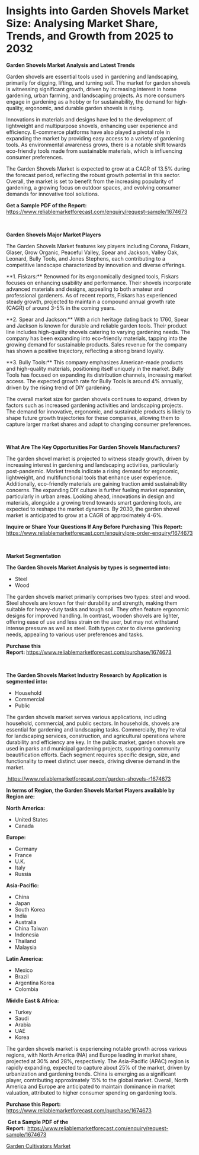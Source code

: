 <p><h1>Insights into Garden Shovels Market Size: Analysing Market Share, Trends, and Growth from 2025 to 2032</h1></p><p><strong>Garden Shovels Market Analysis and Latest Trends</strong></p>
<p><p>Garden shovels are essential tools used in gardening and landscaping, primarily for digging, lifting, and turning soil. The market for garden shovels is witnessing significant growth, driven by increasing interest in home gardening, urban farming, and landscaping projects. As more consumers engage in gardening as a hobby or for sustainability, the demand for high-quality, ergonomic, and durable garden shovels is rising.</p><p>Innovations in materials and designs have led to the development of lightweight and multipurpose shovels, enhancing user experience and efficiency. E-commerce platforms have also played a pivotal role in expanding the market by providing easy access to a variety of gardening tools. As environmental awareness grows, there is a notable shift towards eco-friendly tools made from sustainable materials, which is influencing consumer preferences.</p><p>The Garden Shovels Market is expected to grow at a CAGR of 13.5% during the forecast period, reflecting the robust growth potential in this sector. Overall, the market is set to benefit from the increasing popularity of gardening, a growing focus on outdoor spaces, and evolving consumer demands for innovative tool solutions.</p></p>
<p><strong>Get a Sample PDF of the Report:&nbsp;</strong> <a href="https://www.reliablemarketforecast.com/enquiry/request-sample/1674673?utm_campaign=2336&utm_medium=2&utm_source=Github&utm_content=ia&utm_term=25032025&utm_id=garden-shovels">https://www.reliablemarketforecast.com/enquiry/request-sample/1674673</a></p>
<p>&nbsp;</p>
<p><strong>Garden Shovels Major Market Players</strong></p>
<p><p>The Garden Shovels Market features key players including Corona, Fiskars, Glaser, Grow Organic, Peaceful Valley, Spear and Jackson, Valley Oak, Leonard, Bully Tools, and Jones Stephens, each contributing to a competitive landscape characterized by innovation and diverse offerings.</p><p>**1. Fiskars:** Renowned for its ergonomically designed tools, Fiskars focuses on enhancing usability and performance. Their shovels incorporate advanced materials and designs, appealing to both amateur and professional gardeners. As of recent reports, Fiskars has experienced steady growth, projected to maintain a compound annual growth rate (CAGR) of around 3-5% in the coming years.</p><p>**2. Spear and Jackson:** With a rich heritage dating back to 1760, Spear and Jackson is known for durable and reliable garden tools. Their product line includes high-quality shovels catering to varying gardening needs. The company has been expanding into eco-friendly materials, tapping into the growing demand for sustainable products. Sales revenue for the company has shown a positive trajectory, reflecting a strong brand loyalty.</p><p>**3. Bully Tools:** This company emphasizes American-made products and high-quality materials, positioning itself uniquely in the market. Bully Tools has focused on expanding its distribution channels, increasing market access. The expected growth rate for Bully Tools is around 4% annually, driven by the rising trend of DIY gardening.</p><p>The overall market size for garden shovels continues to expand, driven by factors such as increased gardening activities and landscaping projects. The demand for innovative, ergonomic, and sustainable products is likely to shape future growth trajectories for these companies, allowing them to capture larger market shares and adapt to changing consumer preferences.</p></p>
<p>&nbsp;</p>
<p><strong>What Are The Key Opportunities For Garden Shovels Manufacturers?</strong></p>
<p><p>The garden shovel market is projected to witness steady growth, driven by increasing interest in gardening and landscaping activities, particularly post-pandemic. Market trends indicate a rising demand for ergonomic, lightweight, and multifunctional tools that enhance user experience. Additionally, eco-friendly materials are gaining traction amid sustainability concerns. The expanding DIY culture is further fueling market expansion, particularly in urban areas. Looking ahead, innovations in design and materials, alongside a growing trend towards smart gardening tools, are expected to reshape the market dynamics. By 2030, the garden shovel market is anticipated to grow at a CAGR of approximately 4-6%.</p></p>
<p><strong>Inquire or Share Your Questions If Any Before Purchasing This Report:</strong> <a href="https://www.reliablemarketforecast.com/enquiry/pre-order-enquiry/1674673?utm_campaign=2336&utm_medium=2&utm_source=Github&utm_content=ia&utm_term=25032025&utm_id=garden-shovels">https://www.reliablemarketforecast.com/enquiry/pre-order-enquiry/1674673</a></p>
<p>&nbsp;</p>
<p><strong>Market Segmentation</strong></p>
<p><strong>The Garden Shovels Market Analysis by types is segmented into:</strong></p>
<p><ul><li>Steel</li><li>Wood</li></ul></p>
<p><p>The garden shovels market primarily comprises two types: steel and wood. Steel shovels are known for their durability and strength, making them suitable for heavy-duty tasks and tough soil. They often feature ergonomic designs for improved handling. In contrast, wooden shovels are lighter, offering ease of use and less strain on the user, but may not withstand intense pressure as well as steel. Both types cater to diverse gardening needs, appealing to various user preferences and tasks.</p></p>
<p><strong>Purchase this Report:&nbsp;</strong><a href="https://www.reliablemarketforecast.com/purchase/1674673?utm_campaign=2336&utm_medium=2&utm_source=Github&utm_content=ia&utm_term=25032025&utm_id=garden-shovels">https://www.reliablemarketforecast.com/purchase/1674673</a></p>
<p>&nbsp;</p>
<p><strong>The Garden Shovels Market Industry Research by Application is segmented into:</strong></p>
<p><ul><li>Household</li><li>Commercial</li><li>Public</li></ul></p>
<p><p>The garden shovels market serves various applications, including household, commercial, and public sectors. In households, shovels are essential for gardening and landscaping tasks. Commercially, they're vital for landscaping services, construction, and agricultural operations where durability and efficiency are key. In the public market, garden shovels are used in parks and municipal gardening projects, supporting community beautification efforts. Each segment requires specific design, size, and functionality to meet distinct user needs, driving diverse demand in the market.</p></p>
<p><a href="https://www.reliablemarketforecast.com/garden-shovels-r1674673?utm_campaign=2336&utm_medium=2&utm_source=Github&utm_content=ia&utm_term=25032025&utm_id=garden-shovels">&nbsp;https://www.reliablemarketforecast.com/garden-shovels-r1674673</a></p>
<p><strong>In terms of Region, the Garden Shovels Market Players available by Region are:</strong></p>
<p>
    <p> <strong> North America: </strong>
        <ul>
            <li>United States</li>
            <li>Canada</li>
        </ul>
        </p> 
    <p> <strong> Europe: </strong>
        <ul>
            <li>Germany</li>
            <li>France</li>
            <li>U.K.</li>
            <li>Italy</li>
            <li>Russia</li>
        </ul>
        </p> 
    <p> <strong> Asia-Pacific: </strong>
        <ul>
            <li>China</li>
            <li>Japan</li>
            <li>South Korea</li>
            <li>India</li>
            <li>Australia</li>
            <li>China Taiwan</li>
            <li>Indonesia</li>
            <li>Thailand</li>
            <li>Malaysia</li>
        </ul>
        </p> 
    <p> <strong> Latin America: </strong>
        <ul>
            <li>Mexico</li>
            <li>Brazil</li>
            <li>Argentina Korea</li>
            <li>Colombia</li>
        </ul>
        </p> 
    <p> <strong> Middle East & Africa: </strong>
        <ul>
            <li>Turkey</li>
            <li>Saudi</li>
            <li>Arabia</li>
            <li>UAE</li>
            <li>Korea</li>
        </ul>
    </p>
    </p>
<p><p>The garden shovels market is experiencing notable growth across various regions, with North America (NA) and Europe leading in market share, projected at 30% and 28%, respectively. The Asia-Pacific (APAC) region is rapidly expanding, expected to capture about 25% of the market, driven by urbanization and gardening trends. China is emerging as a significant player, contributing approximately 15% to the global market. Overall, North America and Europe are anticipated to maintain dominance in market valuation, attributed to higher consumer spending on gardening tools.</p></p>
<p><strong>Purchase this Report: </strong><a href="https://www.reliablemarketforecast.com/purchase/1674673?utm_campaign=2336&utm_medium=2&utm_source=Github&utm_content=ia&utm_term=25032025&utm_id=garden-shovels">https://www.reliablemarketforecast.com/purchase/1674673</a></p>
<p>&nbsp;<strong>Get a Sample PDF of the Report:&nbsp;&nbsp;</strong><a href="https://www.reliablemarketforecast.com/enquiry/request-sample/1674673?utm_campaign=2336&utm_medium=2&utm_source=Github&utm_content=ia&utm_term=25032025&utm_id=garden-shovels">https://www.reliablemarketforecast.com/enquiry/request-sample/1674673</a></p>
<p><strong></strong></p>
<p><p><a href="https://github.com/klindsey95/Market-Research-Report-List-1/blob/main/garden-cultivators-market.md?utm_campaign=2336&utm_medium=2&utm_source=Github&utm_content=ia&utm_term=25032025&utm_id=garden-shovels">Garden Cultivators Market</a></p></p>